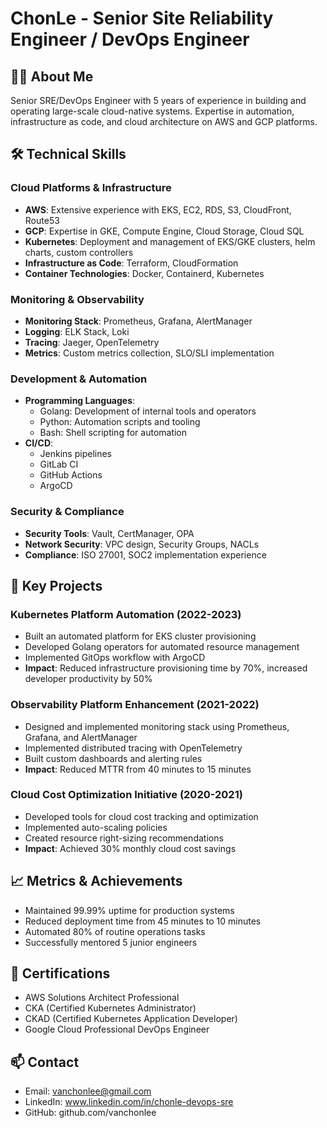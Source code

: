 # ChonLe - Senior Site Reliability Engineer / DevOps Engineer

## 👨‍💻 About Me
Senior SRE/DevOps Engineer with 5 years of experience in building and operating large-scale cloud-native systems. Expertise in automation, infrastructure as code, and cloud architecture on AWS and GCP platforms.

## 🛠 Technical Skills

### Cloud Platforms & Infrastructure
- **AWS**: Extensive experience with EKS, EC2, RDS, S3, CloudFront, Route53
- **GCP**: Expertise in GKE, Compute Engine, Cloud Storage, Cloud SQL
- **Kubernetes**: Deployment and management of EKS/GKE clusters, helm charts, custom controllers
- **Infrastructure as Code**: Terraform, CloudFormation
- **Container Technologies**: Docker, Containerd, Kubernetes

### Monitoring & Observability
- **Monitoring Stack**: Prometheus, Grafana, AlertManager
- **Logging**: ELK Stack, Loki
- **Tracing**: Jaeger, OpenTelemetry
- **Metrics**: Custom metrics collection, SLO/SLI implementation

### Development & Automation
- **Programming Languages**: 
  - Golang: Development of internal tools and operators
  - Python: Automation scripts and tooling
  - Bash: Shell scripting for automation
- **CI/CD**: 
  - Jenkins pipelines
  - GitLab CI
  - GitHub Actions
  - ArgoCD

### Security & Compliance
- **Security Tools**: Vault, CertManager, OPA
- **Network Security**: VPC design, Security Groups, NACLs
- **Compliance**: ISO 27001, SOC2 implementation experience

## 🚀 Key Projects

### Kubernetes Platform Automation (2022-2023)
- Built an automated platform for EKS cluster provisioning
- Developed Golang operators for automated resource management
- Implemented GitOps workflow with ArgoCD
- **Impact**: Reduced infrastructure provisioning time by 70%, increased developer productivity by 50%

### Observability Platform Enhancement (2021-2022)
- Designed and implemented monitoring stack using Prometheus, Grafana, and AlertManager
- Implemented distributed tracing with OpenTelemetry
- Built custom dashboards and alerting rules
- **Impact**: Reduced MTTR from 40 minutes to 15 minutes

### Cloud Cost Optimization Initiative (2020-2021)
- Developed tools for cloud cost tracking and optimization
- Implemented auto-scaling policies
- Created resource right-sizing recommendations
- **Impact**: Achieved 30% monthly cloud cost savings

## 📈 Metrics & Achievements
- Maintained 99.99% uptime for production systems
- Reduced deployment time from 45 minutes to 10 minutes
- Automated 80% of routine operations tasks
- Successfully mentored 5 junior engineers

## 📜 Certifications
- AWS Solutions Architect Professional
- CKA (Certified Kubernetes Administrator)
- CKAD (Certified Kubernetes Application Developer)
- Google Cloud Professional DevOps Engineer

## 📫 Contact
- Email: vanchonlee@gmail.com
- LinkedIn: www.linkedin.com/in/chonle-devops-sre
- GitHub: github.com/vanchonlee

